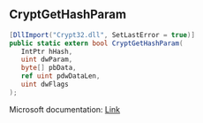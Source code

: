 ## CryptGetHashParam

```csharp
[DllImport("Crypt32.dll", SetLastError = true)]
public static extern bool CryptGetHashParam(
   IntPtr hHash,
   uint dwParam,
   byte[] pbData,
   ref uint pdwDataLen,
   uint dwFlags
);
```

Microsoft documentation: [Link](https://docs.microsoft.com/en-us/windows/win32/api/wincrypt/nf-wincrypt-cryptgethashparam)
